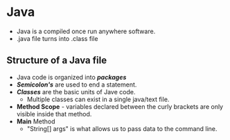 # Java

* Java is a compiled once run anywhere software.
* .java file turns into .class file



## Structure of a Java file   

* Java code is organized into ***packages***
* ***Semicolon's*** are used to end a statement.
* ***Classes*** are the basic units of Jave code.
    * Multiple classes can exist in a single java/text file.
* **Method Scope** - variables declared between the curly brackets are only visible inside that method. 
* **Main** Method 
    * "String[] args" is what allows us to pass data to the command line.
 